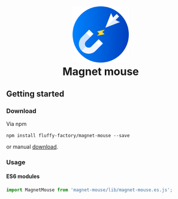 <h1 align="center">
  <a href="https://github.com/fluffy-factory/magnet-mouse"><img width=150 src="/docs/assets/img/magnet-mouse.png"></a>
  <br>
  Magnet mouse
</h1>

## Getting started

### Download

Via npm

```
npm install fluffy-factory/magnet-mouse --save
```

or manual [download](https://github.com/fluffy-factory/magnet-mouse/archive/master.zip).

### Usage

#### ES6 modules

```javascript
import MagnetMouse from 'magnet-mouse/lib/magnet-mouse.es.js';
```